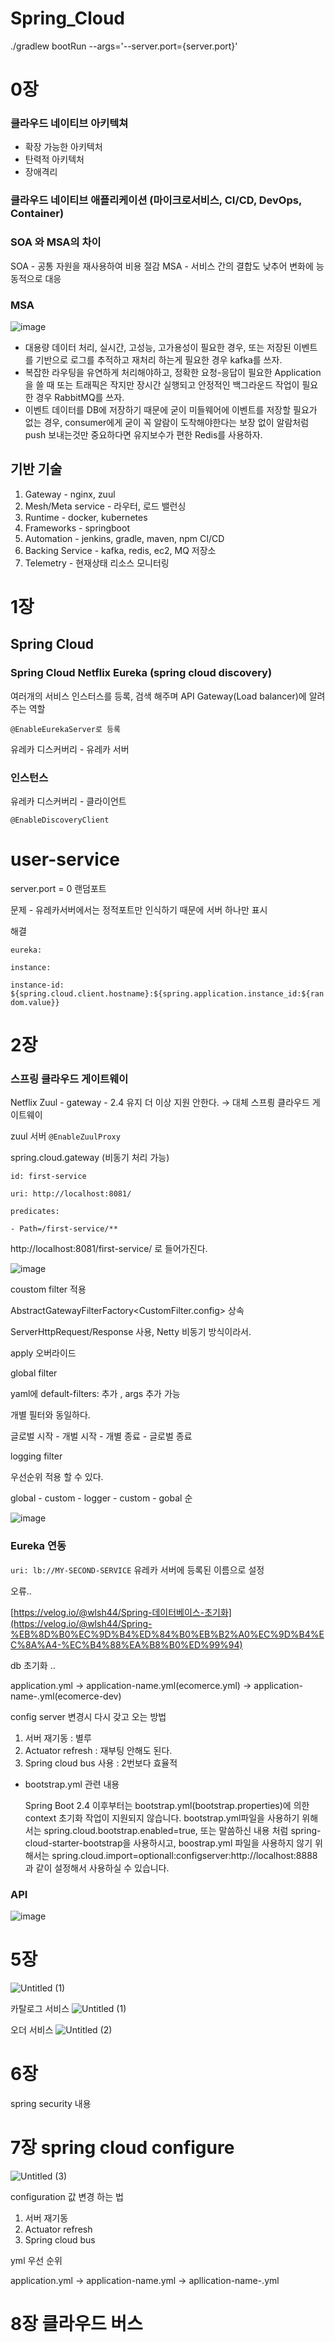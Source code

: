 # Spring_Cloud

./gradlew bootRun --args='--server.port={server.port}'

# 0장

### 클라우드 네이티브 아키텍쳐
- 확장 가능한 아키텍처
- 탄력적 아키텍처
- 장애격리

  
### 클라우드 네이티브 애플리케이션 (마이크로서비스, CI/CD, DevOps, Container)

### SOA 와 MSA의 차이
SOA - 공통 자원을 재사용하여 비용 절감
MSA - 서비스 간의 결합도 낮추어 변화에 능동적으로 대응

### MSA
![image](https://github.com/jihaneol/Spring_Cloud/assets/104291422/c6ad42cf-f124-460a-91ca-bed534e1f19f)

- 대용량 데이터 처리, 실시간, 고성능, 고가용성이 필요한 경우, 또는 저장된 이벤트를 기반으로 로그를 추적하고 재처리 하는게 필요한 경우 kafka를 쓰자.
- 복잡한 라우팅을 유연하게 처리해야하고, 정확한 요청-응답이 필요한 Application을 쓸 때 또는 트래픽은 작지만 장시간 실행되고 안정적인 백그라운드 작업이 필요한 경우 RabbitMQ를 쓰자.
- 이벤트 데이터를 DB에 저장하기 때문에 굳이 미들웨어에 이벤트를 저장할 필요가 없는 경우, consumer에게 굳이 꼭 알람이 도착해야한다는 보장 없이 알람처럼 push 보내는것만 중요하다면 유지보수가 편한 Redis를 사용하자.

## 기반 기술

1. Gateway - nginx, zuul
2. Mesh/Meta service -  라우터, 로드 밸런싱 
3. Runtime - docker, kubernetes
4. Frameworks - springboot
5. Automation - jenkins, gradle, maven, npm  CI/CD
6. Backing Service - kafka, redis, ec2, MQ  저장소
7. Telemetry - 현재상태 리소스 모니터링

# 1장

## Spring Cloud

### Spring Cloud Netflix Eureka (spring cloud discovery)

여러개의 서비스 인스터스를 등록, 검색 해주며 API Gateway(Load balancer)에 알려주는 역할 

`@EnableEurekaServer로 등록`

유레카 디스커버리 - 유레카 서버

### 인스턴스

유레카 디스커버리 - 클라이언트

`@EnableDiscoveryClient`

# user-service

server.port = 0  랜덤포트 

문제 - 유레카서버에서는 정적포트만 인식하기 때문에 서버 하나만 표시

해결  

`eureka:`  

`instance:`    

`instance-id: ${spring.cloud.client.hostname}:${spring.application.instance_id:${random.value}}`

# 2장

### 스프링 클라우드 게이트웨이

Netflix Zuul - gateway - 2.4 유지 더 이상 지원 안한다. → 대체 스프릥 클라우드 게이트웨이

zuul 서버 `@EnableZuulProxy`

spring.cloud.gateway (비동기 처리 가능)

`id: first-service`  

`uri: http://localhost:8081/`  

`predicates:`    

`- Path=/first-service/**`

http://localhost:8081/first-service/ 로 들어가진다.

![image](https://github.com/jihaneol/Spring_Cloud/assets/104291422/a09351ea-ede7-46da-86a1-7dead21d37a1)


coustom filter 적용

AbstractGatewayFilterFactory<CustomFilter.config> 상속 

ServerHttpRequest/Response 사용, Netty 비동기 방식이라서.

apply 오버라이드

global filter

yaml에 default-filters: 추가 , args 추가 가능

개별 필터와 동일하다.

글로벌 시작 - 개벌 시작 - 개별 종료 - 글로벌 종료

logging filter

우선순위 적용 할 수 있다. 

global - custom - logger - custom - gobal 순

![image](https://github.com/jihaneol/Spring_Cloud/assets/104291422/a47859b0-0d9b-4b57-8ca2-175ef431c94c)


### Eureka  연동

`uri: lb://MY-SECOND-SERVICE` 유레카 서버에 등록된 이름으로 설정

오류..

[https://velog.io/@wlsh44/Spring-데이터베이스-초기화](https://velog.io/@wlsh44/Spring-%EB%8D%B0%EC%9D%B4%ED%84%B0%EB%B2%A0%EC%9D%B4%EC%8A%A4-%EC%B4%88%EA%B8%B0%ED%99%94) 

db 초기화 ..

application.yml → application-name.yml(ecomerce.yml) → application-name-<profile>.yml(ecomerce-dev)

config server 변경시 다시 갖고 오는 방법

1. 서버 재기동 : 별루
2. Actuator refresh : 재부팅 안해도 된다.
3. Spring cloud bus 사용 : 2번보다 효율적
- bootstrap.yml 관련 내용
    
    Spring Boot 2.4 이후부터는 bootstrap.yml(bootstrap.properties)에 의한 context 초기화 작업이 지원되지 않습니다. bootstrap.yml파일을 사용하기 위해서는 spring.cloud.bootstrap.enabled=true, 또는 말씀하신 내용 처럼 spring-cloud-starter-bootstrap을 사용하시고, boostrap.yml 파일을 사용하지 않기 위해서는 spring.cloud.import=optionall:configserver:http://localhost:8888 과 같이 설정해서 사용하실 수 있습니다.

### API
![image](https://github.com/jihaneol/Spring_Cloud/assets/104291422/ea491fa1-f75c-433c-abb0-75efae9876dd)

# 5장

![Untitled (1)](https://github.com/jihaneol/Spring_Cloud/assets/104291422/dcadf32f-381f-4cd2-873a-6e8e8e77bde6)

카탈로그 서비스
![Untitled (1)](https://github.com/jihaneol/Spring_Cloud/assets/104291422/96854e3a-9633-4d5b-9f90-8df2061a74aa)

오더 서비스
![Untitled (2)](https://github.com/jihaneol/Spring_Cloud/assets/104291422/19c07580-661a-4c08-aeb1-b8e609a0a5d0)

# 6장

spring security 내용

# 7장 spring cloud configure

![Untitled (3)](https://github.com/jihaneol/Spring_Cloud/assets/104291422/c53ad361-220c-460e-9488-a1021aaf3a3e)

configuration 값 변경 하는 법

1. 서버 재기동
2. Actuator refresh
3. Spring cloud bus

yml 우선 순위

application.yml → application-name.yml → apllication-name-<profile>.yml

# 8장 클라우드 버스
